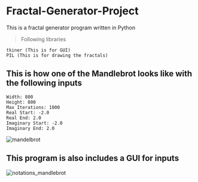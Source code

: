# Fractal-Generator-Project
This is a fractal generator program written in Python
> Following libraries
```
tkiner (This is for GUI)
PIL (This is for drawing the fractals)
```
## This is how one of the Mandlebrot looks like with the following inputs
```
Width: 800
Height: 800
Max Iterations: 1000
Real Start: -2.0
Real End: 2.0
Imaginary Start: -2.0
Imaginary End: 2.0
```
![mandelbrot](https://github.com/EdwardChhun/Fractal-Generator-Project/assets/67223204/54e658fb-20d6-4114-898a-973b238085ec)

## This program is also includes a GUI for inputs
![notations_mandlebrot](https://github.com/EdwardChhun/Fractal-Generator-Project/assets/67223204/eefd0f87-644e-4c94-9155-53b305622130)
